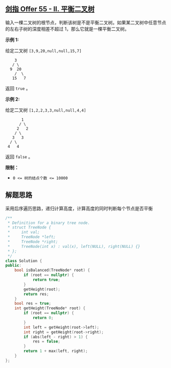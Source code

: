 ## [剑指 Offer 55 - II. 平衡二叉树](https://leetcode.cn/problems/ping-heng-er-cha-shu-lcof/)

输入一棵二叉树的根节点，判断该树是不是平衡二叉树。如果某二叉树中任意节点的左右子树的深度相差不超过 1，那么它就是一棵平衡二叉树。

**示例 1:**

给定二叉树 `[3,9,20,null,null,15,7]`

```
    3
   / \
  9  20
    /  \
   15   7
```

返回 `true` 。  
  
**示例 2:**

给定二叉树 `[1,2,2,3,3,null,null,4,4]`

```
       1
      / \
     2   2
    / \
   3   3
  / \
 4   4
```

返回 `false` 。

**限制：**

- `0 <= 树的结点个数 <= 10000`

## 解题思路

采用后序遍历思路，递归计算高度，计算高度的同时判断每个节点是否平衡

```cpp
/**
 * Definition for a binary tree node.
 * struct TreeNode {
 *     int val;
 *     TreeNode *left;
 *     TreeNode *right;
 *     TreeNode(int x) : val(x), left(NULL), right(NULL) {}
 * };
 */
class Solution {
public:
    bool isBalanced(TreeNode* root) {
        if (root == nullptr) {
            return true;
        }
        getHeight(root);
        return res;
    }
    bool res = true;
    int getHeight(TreeNode* root) {
        if (root == nullptr) {
            return 0;
        }
        int left = getHeight(root->left);
        int right = getHeight(root->right);
        if (abs(left - right) > 1) {
            res = false;
        }
        return 1 + max(left, right);
    }
};
```